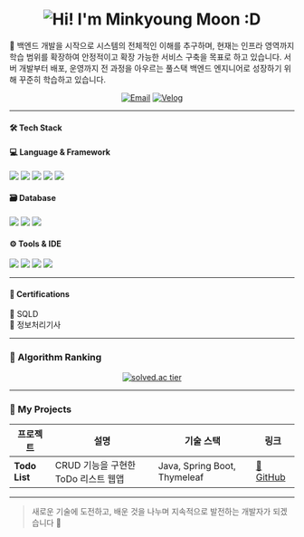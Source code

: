 <h1 align="center">
  <img src="https://readme-typing-svg.herokuapp.com?font=Baloo+2&size=32&pause=10000&color=006400&center=true&vCenter=true&width=500&lines=🌱+Hi!+I'm+Minkyoung+Moon+:D" alt="Hi! I'm Minkyoung Moon :D" />
</h1>
🚀 백엔드 개발을 시작으로 시스템의 전체적인 이해를 추구하며, 현재는 인프라 영역까지 학습 범위를 확장하여 안정적이고 확장 가능한 서비스 구축을 목표로 하고 있습니다.
서버 개발부터 배포, 운영까지 전 과정을 아우르는 풀스택 백엔드 엔지니어로 성장하기 위해 꾸준히 학습하고 있습니다.


<p align="center"> </p>


<p align="center">
  <a href="mailto:ess5607@gmail.com">
  <img src="https://img.shields.io/badge/Gmail-D14836?style=flat&logo=gmail&logoColor=white" alt="Email" /></a>
  <a href="https://velog.io/@ess0520">
  <img src="https://img.shields.io/badge/velog-20C997?style=flat&logo=velog&logoColor=white" alt="Velog" /></a>
</p>

---

#### 🛠 Tech Stack

#### 💻 Language & Framework
<p>
  <img src="https://img.shields.io/badge/Java-007396?style=flat&logo=java&logoColor=white"/>
  <img src="https://img.shields.io/badge/Python-3776AB?style=flat&logo=python&logoColor=white"/>
  <img src="https://img.shields.io/badge/Spring%20Boot-6DB33F?style=flat&logo=spring-boot&logoColor=white"/>
  <img src="https://img.shields.io/badge/JPA-59666C?style=flat&logo=hibernate&logoColor=white"/>
  <img src="https://img.shields.io/badge/Thymeleaf-005F0F?style=flat&logo=spring&logoColor=white"/>
</p>

#### 🗃 Database
<p>
  <img src="https://img.shields.io/badge/MySQL-4479A1?style=flat&logo=mysql&logoColor=white"/>
  <img src="https://img.shields.io/badge/Oracle-F80000?style=flat&logo=oracle&logoColor=white"/>
  <img src="https://img.shields.io/badge/DBeaver-372923?style=flat&logo=datagrip&logoColor=white"/>
</p>

#### ⚙️ Tools & IDE
<p>
  <img src="https://img.shields.io/badge/Git-F05032?style=flat&logo=git&logoColor=white"/>
  <img src="https://img.shields.io/badge/GitHub-181717?style=flat&logo=github&logoColor=white"/>
  <img src="https://img.shields.io/badge/IntelliJ%20IDEA-000000?style=flat&logo=intellijidea&logoColor=white"/>
  <img src="https://img.shields.io/badge/Docker-2496ED?style=flat&logo=docker&logoColor=white"/>
</p>

---

#### 🧾 Certifications

📘 SQLD <br>
📙 정보처리기사

---

### 🧮 Algorithm Ranking

<p align="center">
  <a href="https://solved.ac/ryuchae">
    <img src="http://mazassumnida.wtf/api/v2/generate_badge?boj=ess0520" alt="solved.ac tier"/>
  </a>
</p>

---

### 📌 My Projects

| 프로젝트 | 설명 | 기술 스택 | 링크 |
|----------|------|-----------|------|
| **Todo List** | CRUD 기능을 구현한 ToDo 리스트 웹앱 | Java, Spring Boot, Thymeleaf | [🔗 GitHub](https://github.com/Minkyoungg0/todolist) |

---
> 새로운 기술에 도전하고, 배운 것을 나누며 지속적으로 발전하는 개발자가 되겠습니다 🙌
